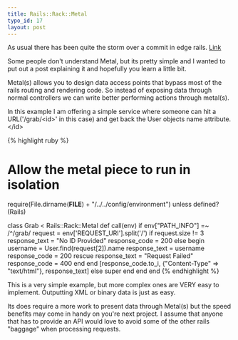 ```yaml
--- 
title: Rails::Rack::Metal
typo_id: 17
layout: post
---
```

As usual there has been quite the storm over a commit in edge rails. [Link](http://is.gd/c1if)

Some people don't understand Metal, but its pretty simple and I wanted to put out a post explaining it and hopefully you learn a little bit.

Metal(s) allows you to design data access points that bypass most of the rails routing and rendering code. So instead of exposing data through normal controllers we can write better performing actions through metal(s).

In this example I am offering a simple service where someone can hit a URL('/grab/&lt;id&gt;' in this case) and get back the User objects name attribute.&lt;/id&gt;

{% highlight ruby %}
# Allow the metal piece to run in isolation
require(File.dirname(__FILE__) + "/../../config/environment") unless defined?(Rails)

class Grab < Rails::Rack::Metal
  def call(env)
    if env["PATH_INFO"] =~ /^\/grab/
      request = env['REQUEST_URI'].split('/')
      if request.size != 3
        response_text = "No ID Provided"
        response_code = 200
      else
        begin
          username = User.find(request[2]).name
          response_text = username
          response_code = 200
        rescue
          response_text = "Request Failed"
          response_code = 400
        end
      end
      [response_code.to_i, {"Content-Type" => "text/html"}, response_text]
    else
      super
    end
  end
end
{% endhighlight %}

This is a very simple example, but more complex ones are VERY easy to implement. Outputting XML or binary data is just as easy.

Its does require a more work to present data through Metal(s) but the speed benefits may come in handy on you're next project. I assume that anyone that has to provide an API would love to avoid some of the other rails &quot;baggage&quot; when processing requests.
